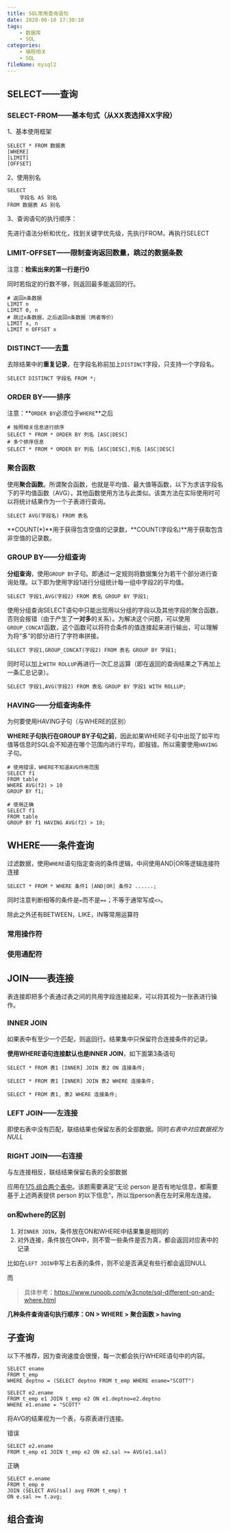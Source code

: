 ```yaml
---
title: SQL常用查询语句
date: 2020-06-10 17:30:10
tags:
	- 数据库
	- SQL
categories:
	- 编程相关
	- SQL
fileName: mysql2
---
```


## SELECT——查询

### SELECT-FROM——基本句式（从XX表选择XX字段）

1、基本使用框架

```
SELECT * FROM 数据表
[WHERE]
[LIMIT]
[OFFSET]
```

2、使用别名

```
SELECT
	字段名 AS 别名
FROM 数据表 AS 别名
```

3、查询语句的执行顺序：

先进行语法分析和优化，找到关键字优先级，先执行FROM，再执行SELECT



### LIMIT-OFFSET——限制查询返回数量，跳过的数据条数

注意：**检索出来的第一行是行0**

同时若指定的行数不够，则返回最多能返回的行。

```
# 返回n条数据
LIMIT n
LIMIT 0, n
# 跳过x条数据，之后返回n条数据（两者等价）
LIMIT x, n
LIMIT n OFFSET x
```





### DISTINCT——去重

去除结果中的**重复记录**，在字段名称前加上`DISTINCT`字段，只支持一个字段名。

```
SELECT DISTINCT 字段名 FROM *;
```



### ORDER BY——排序

注意：**`ORDER BY`必须位于`WHERE`**之后

```
# 按照相关信息进行排序
SELECT * FROM * ORDER BY 列名 [ASC|DESC]
# 多个排序信息
SELECT * FROM * ORDER BY 列名 [ASC|DESC],列名 [ASC|DESC]
```



### 聚合函数

使用**聚合函数**。所谓聚合函数，也就是平均值、最大值等函数，以下为求该字段名下的平均值函数（AVG），其他函数使用方法与此类似。该类方法在实际使用时可以将统计结果作为一个子表进行查询。

```
SELECT AVG(字段名) FROM 表名
```

**COUNT(*)**用于获得包含空值的记录数，**COUNT(字段名)**用于获取包含非空值的记录数。



### GROUP BY——分组查询

**分组查询**，使用`GROUP BY`子句。即通过一定规则将数据集分为若干个部分进行查询处理。以下即为使用字段1进行分组统计每一组中字段2的平均值。

```
SELECT 字段1,AVG(字段2) FROM 表名 GROUP BY 字段1;
```

使用分组查询SELECT语句中只能出现用以分组的字段以及其他字段的聚合函数，否则会报错（由于产生了**一对多**的关系）。为解决这个问题，可以使用`GROUP_CONCAT`函数，这个函数可以将符合条件的值连接起来进行输出，可以理解为将“多”的部分进行了字符串拼接。

```
SELECT 字段1,GROUP_CONCAT(字段2) FROM 表名 GROUP BY 字段1;
```

同时可以加上`WITH ROLLUP`再进行一次汇总运算（即在返回的查询结果之下再加上一条汇总记录）。

```
SELECT 字段1,AVG(字段2) FROM 表名 GROUP BY 字段1 WITH ROLLUP;
```



### HAVING——分组查询条件

为何要使用HAVING子句（与WHERE的区别）

**WHERE子句执行在GROUP BY子句之前**，因此如果WHERE子句中出现了如平均值等信息时SQL会不知道在哪个范围内进行平均，即报错。所以需要使用`HAVING`子句。

```
# 使用错误，WHERE不知道AVG作用范围
SELECT f1
FROM table
WHERE AVG(f2) > 10
GROUP BY f1;
```

```
# 使用正确
SELECT f1
FROM table
GROUP BY f1 HAVING AVG(f2) > 10;
```



## WHERE——条件查询

过滤数据，使用`WHERE`语句指定查询的条件逻辑，中间使用AND|OR等逻辑连接符连接

```
SELECT * FROM * WHERE 条件1 [AND|OR] 条件2 ......;
```

同时注意判断相等的条件是`=`而不是`==`；不等于通常写成`<>`。

除此之外还有BETWEEN，LIKE，IN等常用运算符

### 常用操作符



### 使用通配符





## JOIN——表连接

表连接即把多个表通过表之间的共用字段连接起来，可以将其视为一张表进行操作。



### INNER JOIN

如果表中有至少一个匹配，则返回行。结果集中只保留符合连接条件的记录。

**使用WHERE语句连接默认也是INNER JOIN**，如下面第3条语句

```
SELECT * FROM 表1 [INNER] JOIN 表2 ON 连接条件;

SELECT * FROM 表1 [INNER] JOIN 表2 WHERE 连接条件;

SELECT * FROM 表1, 表2 WHERE 连接条件;
```



### LEFT JOIN——左连接

即使右表中没有匹配，联结结果也保留左表的全部数据。同时*右表中对应数据视为NULL*

### RIGHT JOIN——右连接

与左连接相反，联结结果保留右表的全部数据



应用在[175.组合两个表中](https://leetcode-cn.com/problems/combine-two-tables/)。该题需要满足“无论 person 是否有地址信息，都需要基于上述两表提供 person 的以下信息”，所以当person表在左时采用左连接。



### on和where的区别

1. 对`INNER JOIN`，条件放在ON和WHERE中结果集是相同的
2. 对外连接，条件放在ON中，则不管一些条件是否为真，都会返回对应表中的记录

比如在`LEFT JOIN`中写上右表的条件，则不论是否满足有些行都会返回NULL

而

> 具体参考：https://www.runoob.com/w3cnote/sql-different-on-and-where.html



**几种条件查询语句执行顺序：ON > WHERE > 聚合函数 > having**



## 子查询



以下不推荐，因为查询速度会很慢，每一次都会执行WHERE语句中的内容。

```
SELECT ename 
FROM t_emp
WHERE deptno = (SELECT deptno FROM t_emp WHERE ename="SCOTT")
```



```
SELECT e2.ename
FROM t_emp e1 JOIN t_emp e2 ON e1.deptno=e2.deptno
WHERE e1.ename = "SCOTT"
```



将AVG的结果视为一个表，与原表进行连接。

错误

```
SELECT e2.ename
FROM t_emp e1 JOIN t_emp e2 ON e2.sal >= AVG(e1.sal)
```

正确

```
SELECT e.ename
FROM t_emp e 
JOIN (SELECT AVG(sal) avg FROM t_emp) t
ON e.sal >= t.avg;
```



## 组合查询





